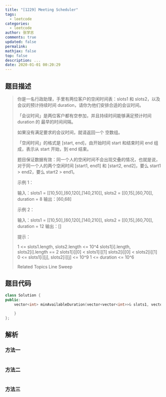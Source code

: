```yaml
---
title: "[1229] Meeting Scheduler"
tags:
  - leetcode
categories:
  - leetcode
author: 张学志
comments: true
updated: false
permalink:
mathjax: false
top: false
description: ...
date: 2020-01-01 00:20:29
---
```


## 题目描述

> 你是一名行政助理，手里有两位客户的空闲时间表：slots1 和 slots2，以及会议的预计持续时间 duration，请你为他们安排合适的会议时间。 
> 
> 「会议时间」是两位客户都有空参加，并且持续时间能够满足预计时间 duration 的 最早的时间间隔。 
> 
> 如果没有满足要求的会议时间，就请返回一个 空数组。 
> 
> 
> 
> 「空闲时间」的格式是 [start, end]，由开始时间 start 和结束时间 end 组成，表示从 start 开始，到 end 结束。 
> 
> 题目保证数据有效：同一个人的空闲时间不会出现交叠的情况，也就是说，对于同一个人的两个空闲时间 [start1, end1] 和 [start2, end2]，要么 start1 > end2，要么 start2 > end1。 
> 
> 
> 
> 示例 1： 
> 
> 输入：slots1 = [[10,50],[60,120],[140,210]], slots2 = [[0,15],[60,70]], duration = 8
> 输出：[60,68]
> 
> 
> 示例 2： 
> 
> 输入：slots1 = [[10,50],[60,120],[140,210]], slots2 = [[0,15],[60,70]], duration = 12
> 输出：[]
> 
> 
> 
> 
> 提示： 
> 
> 
> 1 <= slots1.length, slots2.length <= 10^4 
> slots1[i].length, slots2[i].length == 2 
> slots1[i][0] < slots1[i][1] 
> slots2[i][0] < slots2[i][1] 
> 0 <= slots1[i][j], slots2[i][j] <= 10^9 
> 1 <= duration <= 10^6 
> 
> Related Topics Line Sweep

## 题目代码

```cpp
class Solution {
public:
    vector<int> minAvailableDuration(vector<vector<int>>& slots1, vector<vector<int>>& slots2, int duration) {
        
    }
};
```

## 解析

### 方法一

```cpp

```

### 方法二

```cpp

```

### 方法三

```cpp

```

